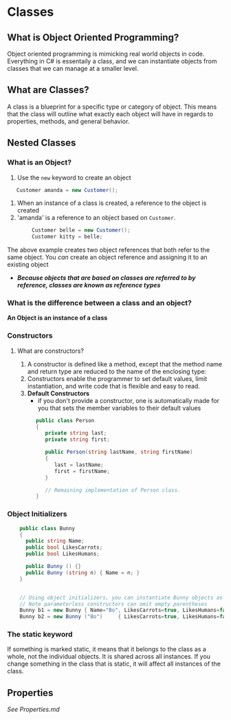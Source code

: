 # Classes

## What is Object Oriented Programming?
Object oriented programming is mimicking real world objects in code. 
Everything in C# is essentaily a class, and we can instantiate objects from classes that we can manage at a smaller level. 

## What are Classes?
A class is a blueprint for a specific type or category of object. This means that the class will outline what exactly each object will have in regards to 
properties, methods, and general behavior. 

## Nested Classes


### What is an Object?

1. Use the `new` keyword to create an object

```csharp
   Customer amanda = new Customer();
```

1. When an instance of a class is created, a reference to the object is created
1. 'amanda' is a reference to an object based on `Customer`. 

```csharp
        Customer belle = new Customer();
        Customer kitty = belle;
```
The above example creates two object references that both refer to the same object. You *can* create an object reference and assigning it to an existing object 

- ***Because objects that are based on classes are referred to by reference, classes are known as reference types***

### What is the difference between a class and an object?

**An Object is an instance of a class**

### Constructors

1. What are constructors?
      1. A constructor is defined like a method, except that the method name and return type are reduced to the name of the enclosing type:
      1. Constructors enable the programmer to set default values, limit instantiation, and write code that is flexible and easy to read.
      1. **Default Constructors**
         - if you don't provide a constructor, one is automatically made for you that sets the member variables to their default values
         

      ```csharp
            public class Person
            {
               private string last;
               private string first;
   
               public Person(string lastName, string firstName)
               {
                  last = lastName;
                  first = firstName;
               }
   
               // Remaining implementation of Person class.
            }
      ```


### Object Initializers

```csharp
	public class Bunny
	{
	  public string Name;
	  public bool LikesCarrots;
	  public bool LikesHumans;

	  public Bunny () {}
	  public Bunny (string n) { Name = n; }
	}


	// Using object initializers, you can instantiate Bunny objects as follows:
	// Note parameterless constructors can omit empty parentheses
	Bunny b1 = new Bunny { Name="Bo", LikesCarrots=true, LikesHumans=false };
	Bunny b2 = new Bunny ("Bo")     { LikesCarrots=true, LikesHumans=false };

```

### The static keyword
If something is marked static, it means that it belongs to the class as a whole, not the individual objects. It is shared across all instances. 
If you change something in the class that is static, it will affect all instances of the class.


## Properties
*See Properties.md*
